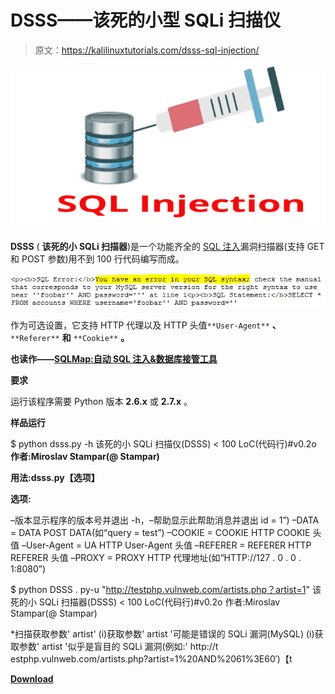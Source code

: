 # DSSS——该死的小型 SQLi 扫描仪

> 原文：<https://kalilinuxtutorials.com/dsss-sql-injection/>

[![DSSS – Damn Small SQLi Scanner](img/e0daaa5dc2aeb09a4c5963013dda681d.png "DSSS – Damn Small SQLi Scanner")](https://1.bp.blogspot.com/-ppTjK3zMbis/XR3CclJn-oI/AAAAAAAABN8/9c2gtnFlx481HsuNukQRiVo2Gmxkg3djQCLcBGAs/s1600/SQL.png)

**DSSS** ( **该死的小 SQLi 扫描器**)是一个功能齐全的 [SQL 注入](https://en.wikipedia.org/wiki/SQL_injection)漏洞扫描器(支持 GET 和 POST 参数)用不到 100 行代码编写而成。

![](img/4bc83d70b6a51cda61ec4aaf7e961053.png)

作为可选设置，它支持 HTTP 代理以及 HTTP 头值`**User-Agent**` **、** `**Referer**` **和** `**Cookie**` **。**

**也读作——[SQLMap:自动 SQL 注入&数据库接管工具](https://kalilinuxtutorials.com/sqlmap-2/)**

**要求**

运行该程序需要 Python 版本 **2.6.x** 或 **2.7.x** 。

**样品运行**

$ python dsss.py -h
该死的小 SQLi 扫描仪(DSSS) < 100 LoC(代码行)#v0.2o
**作者:Miroslav Stampar(@ Stampar)**

**用法:dsss.py【选项】**

**选项:**

–版本显示程序的版本号并退出
-h，–帮助显示此帮助消息并退出
id = 1”)
–DATA = DATA POST DATA(如“query = test”)
–COOKIE = COOKIE HTTP COOKIE 头值
–User-Agent = UA HTTP User-Agent 头值
–REFERER = REFERER HTTP REFERER 头值
–PROXY = PROXY HTTP 代理地址(如“HTTP://127 . 0 . 0 . 1:8080”)

$ python DSSS . py-u "http://testphp.vulnweb.com/artists.php？artist=1"
该死的小 SQLi 扫描器(DSSS) < 100 LoC(代码行)#v0.2o
作者:Miroslav Stampar(@ Stampar)

*扫描获取参数' artist'
(i)获取参数' artist '可能是错误的 SQLi 漏洞(MySQL)
(i)获取参数' artist '似乎是盲目的 SQLi 漏洞(例如:' http://t
estphp.vulnweb.com/artists.php?artist=1%20AND%2061%3E60′)【t

[**Download**](https://github.com/stamparm/DSSS)